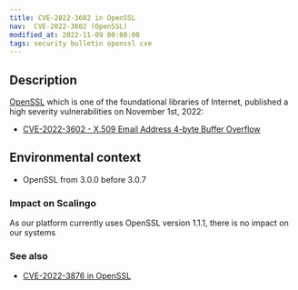 ```yaml
---
title: CVE-2022-3602 in OpenSSL
nav:  CVE-2022-3602 (OpenSSL)
modified_at: 2022-11-09 00:00:00
tags: security bulletin openssl cve
---
```


## Description

[OpenSSL](https://www.openssl.org/) which is one of the foundational libraries of Internet, published a
high severity vulnerabilities on November 1st, 2022:

- [CVE-2022-3602 - X.509 Email Address 4-byte Buffer Overflow](https://www.cve.org/CVERecord?id=CVE-2022-3602)

## Environmental context

- OpenSSL from 3.0.0 before 3.0.7

### Impact on Scalingo

As our platform currently uses OpenSSL version 1.1.1, there is no impact on our systems

### See also

- [CVE-2022-3876 in OpenSSL](./cve-2022-3876)